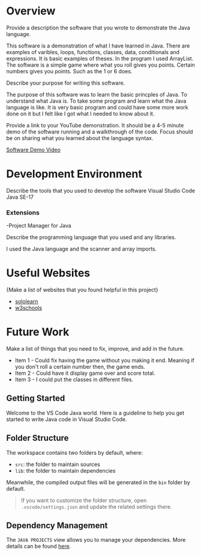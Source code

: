 # Overview

Provide a description the software that you wrote to demonstrate the Java language.

This software is a demonstration of what I have learned in Java. There are examples of varibles, loops, functions, classes, data, conditionals and expressions. It is basic examples of theses. In the program I used ArrayList. The software is a simple game where what you roll gives you points. Certain numbers gives you points. Such as the 1 or 6 does.

Describe your purpose for writing this software.

The purpose of this software was to learn the basic princples of Java. To understand what Java is. To take some program and learn what the Java language is like. It is very basic program and could have some more work done on it but I felt like I got what I needed to know about it.

Provide a link to your YouTube demonstration.  It should be a 4-5 minute demo of the software running and a walkthrough of the code.  Focus should be on sharing what you learned about the language syntax.



[Software Demo Video](https://youtu.be/X1t0_Z98E8k)

# Development Environment

Describe the tools that you used to develop the software
Visual Studio Code 
Java SE-17
### Extensions
-Project Manager for Java


Describe the programming language that you used and any libraries.

I used the Java language and the scanner and array imports. 

# Useful Websites

{Make a list of websites that you found helpful in this project}
* [sololearn](https://www.sololearn.com/)
* [w3schools](https://www.w3schools.com/)

# Future Work

Make a list of things that you need to fix, improve, and add in the future.
* Item 1 - Could fix having the game without you making it end. Meaning if you don't roll a certain number then, the game ends.
* Item 2 - Could have it display game over and score total.
* Item 3 - I could put the classes in different files.

## Getting Started

Welcome to the VS Code Java world. Here is a guideline to help you get started to write Java code in Visual Studio Code.

## Folder Structure

The workspace contains two folders by default, where:

- `src`: the folder to maintain sources
- `lib`: the folder to maintain dependencies

Meanwhile, the compiled output files will be generated in the `bin` folder by default.

> If you want to customize the folder structure, open `.vscode/settings.json` and update the related settings there.

## Dependency Management

The `JAVA PROJECTS` view allows you to manage your dependencies. More details can be found [here](https://github.com/microsoft/vscode-java-dependency#manage-dependencies).
